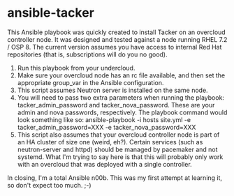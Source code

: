 # ansible-tacker

This Ansible playbook was quickly created to install Tacker on an overcloud controller node.  It was designed and tested against a node running RHEL 7.2 / OSP 8.  The current version assumes you have access to internal Red Hat repositories (that is, subscriptions will do you no good).

1. Run this playbook from your undercloud.
2. Make sure your overcloud node has an rc file available, and then set the appropriate group_var in the Ansible configuration.
3. This script assumes Neutron server is installed on the same node.
4. You will need to pass two extra parameters when running the playbook: tacker_admin_password and tacker_nova_password.  These are your admin and nova passwords, respectively.  The playbook command would look something like so:
   ansible-playbook -i hosts site.yml -e tacker_admin_password=XXX -e tacker_nova_password=XXX
5. This script also assumes that your overcloud controller node is part of an HA cluster of size one (weird, eh?).  Certain services (such as neutron-server and httpd) should be managed by pacemaker and not systemd.  What I'm trying to say here is that this will probably only work with an overcloud that was deployed with a single controller.

In closing, I'm a total Ansible n00b.  This was my first attempt at learning it, so don't expect too much. ;-)

